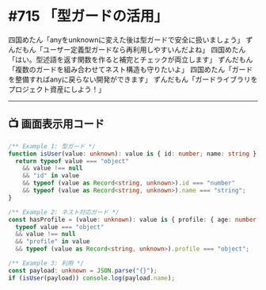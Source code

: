 # #715 「型ガードの活用」

四国めたん「anyをunknownに変えた後は型ガードで安全に扱いましょう」
ずんだもん「ユーザー定義型ガードなら再利用しやすいんだよね」
四国めたん「はい。型述語を返す関数を作ると補完とチェックが両立します」
ずんだもん「複数のガードを組み合わせてネスト構造も守りたいよ」
四国めたん「ガードを整備すればanyに戻らない開発ができます」
ずんだもん「ガードライブラリをプロジェクト資産にしよう！」

---

## 📺 画面表示用コード

```typescript
/** Example 1: 型ガード */
function isUser(value: unknown): value is { id: number; name: string } {
  return typeof value === "object"
    && value !== null
    && "id" in value
    && typeof (value as Record<string, unknown>).id === "number"
    && typeof (value as Record<string, unknown>).name === "string";
}

/** Example 2: ネスト対応ガード */
const hasProfile = (value: unknown): value is { profile: { age: number } } =>
  typeof value === "object"
  && value !== null
  && "profile" in value
  && typeof (value as Record<string, unknown>).profile === "object";

/** Example 3: 利用 */
const payload: unknown = JSON.parse("{}");
if (isUser(payload)) console.log(payload.name);
```
